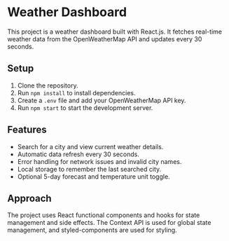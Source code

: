  # Weather Dashboard

  This project is a weather dashboard built with React.js. It fetches real-time weather data from the OpenWeatherMap API and updates every 30 seconds.

  ## Setup

  1. Clone the repository.
  2. Run `npm install` to install dependencies.
  3. Create a `.env` file and add your OpenWeatherMap API key.
  4. Run `npm start` to start the development server.

  ## Features

  - Search for a city and view current weather details.
  - Automatic data refresh every 30 seconds.
  - Error handling for network issues and invalid city names.
  - Local storage to remember the last searched city.
  - Optional 5-day forecast and temperature unit toggle.

  ## Approach

  The project uses React functional components and hooks for state management and side effects. The Context API is used for global state management, and styled-components are used for styling.
